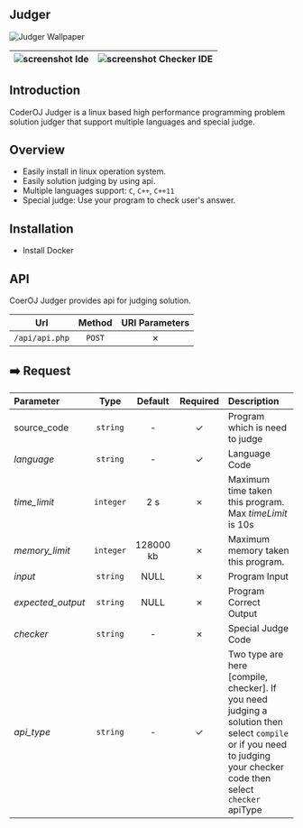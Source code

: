 ## Judger
![Judger Wallpaper](https://github.com/coderoj-dev/Judger/blob/master/.github/home.png?raw=true)

![screenshot](https://github.com/coderoj-dev/Judger/blob/master/.github/editor.png?raw=true) Ide | ![screenshot](https://github.com/coderoj-dev/Judger/blob/master/.github/editor.png?raw=true) Checker IDE |
|-|-|

## Introduction
CoderOJ Judger is a linux based high performance programming problem solution judger that support multiple languages and special judge.
## Overview
* Easily install in linux operation system.
* Easily solution judging by using api.
* Multiple languages support: `C`, `C++`, `C++11`
* Special judge: Use your program to check user's answer.
## Installation
- Install Docker

## API

CoerOJ Judger provides api for judging solution.

| Url | Method | URI Parameters |
| :---: | :---: |  :---:  |
|```/api/api.php``` | ```POST``` |  &cross;  |

**:arrow_right: Request**
---
| Parameter | Type | Default | Required |Description |
| :---- | :---: | :--: |  :---: | :--- |
| source_code | `string` |-|&check; |Program which is need to judge|
| *language* | `string` |-|&check;| Language Code|
| *time_limit* | `integer` |2 s|&cross;| Maximum time taken this program. Max *timeLimit* is 10s |
| *memory_limit* | `integer` |128000 kb|&cross;| Maximum memory taken this program. |
| *input* | `string` | NULL|&cross;| Program Input|
| *expected_output* | `string` |NULL|&cross;| Program Correct Output|
| *checker* | `string` |-|&cross;| Special Judge Code|
| *api_type* | `string` |-|&check;|Two type are here [compile, checker]. If you need judging a solution then select ```compile``` or if you need to judging your checker code then select ``` checker``` apiType|


